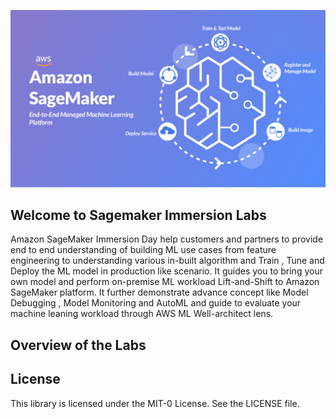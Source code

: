![Sagemaker](./images/amazon-sagemaker-ml-services.png "Sagemaker")

## Welcome to Sagemaker Immersion Labs

Amazon SageMaker Immersion Day help customers and partners to provide end to end understanding of building ML use cases from feature engineering to understanding various in-built algorithm and  Train , Tune and Deploy the ML model in production like scenario. It guides you to bring your own model and perform on-premise ML workload Lift-and-Shift to Amazon SageMaker platform. It further demonstrate advance concept like Model Debugging , Model Monitoring and AutoML  and guide to evaluate your machine leaning workload through  AWS ML Well-architect lens.

## Overview of the Labs

## License

This library is licensed under the MIT-0 License. See the LICENSE file.

